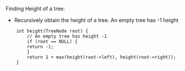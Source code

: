 

Finding Height of a tree:

- Recursively obtain the height of a tree. An empty tree has -1 height
```
    int height(TreeNode root) { 
        // An empty tree has height -1
        if (root == NULL) {
        return -1;
        }
        return 1 + max(height(root->left), height(root->right));
    }